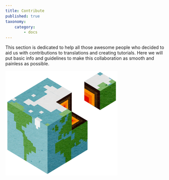 ```yaml
---
title: Contribute
published: true
taxonomy:
    category:
        - docs
---
```


This section is dedicated to help all those awesome people who decided to aid us with contributions to translations and creating tutorials.
Here we will put basic info and guidelines to make this collaboration as smooth and painless as possible.


![](contribute.png)
